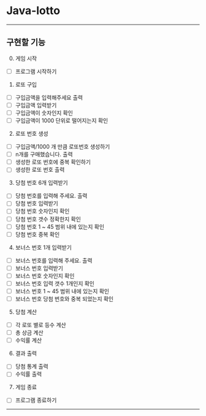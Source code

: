 # Java-lotto
***

## 구현할 기능
0. 게임 시작
- [ ] 프로그램 시작하기

1. 로또 구입
- [ ] 구입금액을 입력해주세요 출력
- [ ] 구입금액 입력받기
- [ ] 구입금액이 숫자인지 확인
- [ ] 구입금액이 1000 단위로 떨어지는지 확인

2. 로또 번호 생성
- [ ] 구입금액/1000 개 만큼 로또번호 생성하기
- [ ] n개를 구매했습니다. 출력
- [ ] 생성한 로또 번호에 중복 확인하기
- [ ] 생성한 로또 번호 출력

3. 당첨 번호 6개 입력받기
- [ ] 당첨 번호를 입력해 주세요. 출력
- [ ] 당첨 번호 입력받기
- [ ] 당첨 번호 숫자인지 확인
- [ ] 당첨 번호 갯수 정확한지 확인
- [ ] 당첨 번호 1 ~ 45 범위 내에 있는지 확인
- [ ] 당첨 번호 중복 확인

4. 보너스 번호 1개 입력받기
- [ ] 보너스 번호를 입력해 주세요. 출력
- [ ] 보너스 번호 입력받기
- [ ] 보너스 번호 숫자인지 확인
- [ ] 보너스 번호 입력 갯수 1개인지 확인
- [ ] 보너스 번호 1 ~ 45 범위 내에 있는지 확인
- [ ] 보너스 번호 당첨 번호와 중복 되었는지 확인

5. 당첨 계산
- [ ] 각 로또 별로 등수 계산
- [ ] 총 상금 계산
- [ ] 수익률 계산

6. 결과 출력
- [ ] 당첨 통계 출력
- [ ] 수익률 출력

7. 게임 종료
- [ ] 프로그램 종료하기
***